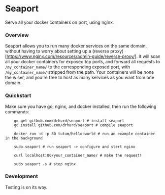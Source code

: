 # Seaport
Serve all your docker containers on port, using nginx.

### Overview
Seaport allows you to run many docker services on the same domain, without having to worry about setting up a (reverse proxy)[https://www.nginx.com/resources/admin-guide/reverse-proxy/]. It will scan all your docker containers for exposed tcp ports, and forward all requests to `/my_container_name/` to the corresponding exposed port, with `/my_container_name/` stripped from the path. Your containers will be none the wiser, and you're free to host as many services as you want from one domain.

### Quickstart
Make sure you have go, nginx, and docker installed, then run the following commands:
```
	go get github.com/drhurd/seaport # install seaport
	go install github.com/drhurd/seaport # compile seaport
	
	docker run -d -p 80 tutum/hello-world # run an example container in the background

	sudo seaport # run seaport -> configure and start nginx

	curl localhost:80/your_container_name/ # make the request!

	sudo seaport -s # stop nginx
```

### Development
Testing is on its way.